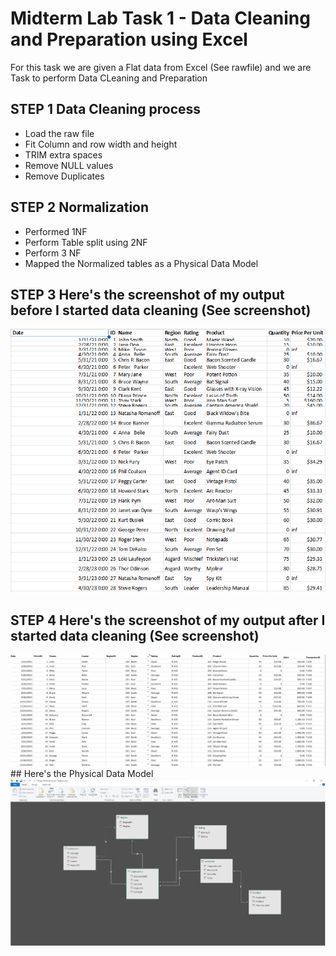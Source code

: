 # Midterm Lab Task 1 - Data Cleaning and Preparation using Excel
For this task we are given a Flat data from Excel (See rawfile) and we are Task to perform Data CLeaning and Preparation 
## STEP 1 Data Cleaning process
- Load the raw file
- Fit Column and row width and height
- TRIM extra spaces
- Remove NULL values
- Remove Duplicates
## STEP 2 Normalization 
- Performed 1NF
- Perform Table split using 2NF
- Perform 3 NF
- Mapped the Normalized tables as a Physical Data Model
## STEP 3 Here's the screenshot of my output before I started data cleaning (See screenshot)
<img src="images/Before.png" alt="Alt Text" Width="600" heigth="200">

## STEP 4 Here's the screenshot of my output after I started data cleaning (See screenshot)
<img src="images/After.png" alt="Alt Text" Width="600" heigth="200">
## Here's the Physical Data Model
<img src="images/Relation.PNG" alt="Alt Text" Width="600" heigth="200">
